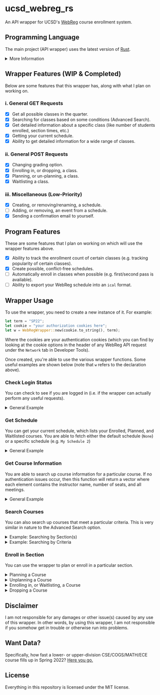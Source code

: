 # ucsd_webreg_rs
An API wrapper for UCSD's [WebReg](https://act.ucsd.edu/webreg2/start) course enrollment system.

## Programming Language
The main project (API wrapper) uses the latest version of [Rust](https://www.rust-lang.org/).

<details>
<summary>More Information</summary>
<br> 

The reason why I chose Rust instead of, say, Python or C#, is because I wanted to learn more about Rust. Plus, I've been meaning to work on a project with Rust.

There is additionally another project, creatively namd `webregautoin`, which uses Node's [HTTP](https://nodejs.org/api/http.html) library to create a local API server which the wrapper can use. In particular, this local API has one sole purpose: when new cookies are needed to log into WebReg, the wrapper can make a request to the local API. The local API will then use [a headless Chrome browser](https://github.com/puppeteer/puppeteer) to log into WebReg and get the new cookies. Note that you'll need to log into WebReg beforehand so you can select the `Remember me for 7 days` checkbox for the Duo 2FA (this will automatically be done when an initial request is made).

</details>


## Wrapper Features (WIP & Completed)
Below are some features that this wrapper has, along with what I plan on working on.

### i. General GET Requests
- [x] Get all possible classes in the quarter.
- [x] Searching for classes based on some conditions (Advanced Search).
- [x] Get detailed information about a specific class (like number of students enrolled, section times, etc.)
- [x] Getting your current schedule.
- [x] Ability to get detailed information for a wide range of classes.

### ii. General POST Requests
- [x] Changing grading option.
- [x] Enrolling in, or dropping, a class.
- [x] Planning, or un-planning, a class.
- [x] Waitlisting a class.

### iii. Miscellaneous (Low-Priority)
- [x] Creating, or removing/renaming, a schedule.
- [ ] Adding, or removing, an event from a schedule.
- [x] Sending a confirmation email to yourself.

## Program Features 
These are some features that I plan on working on which will use the wrapper features above. 

- [x] Ability to track the enrollment count of certain classes (e.g. tracking popularity of certain classes).
- [x] Create possible, conflict-free schedules.
- [ ] Automatically enroll in classes when possible (e.g. first/second pass is available).
- [ ] Ability to export your WebReg schedule into an `ical` format.

## Wrapper Usage
To use the wrapper, you need to create a new instance of it. For example:
```rs
let term = "SP22";
let cookie = "your authorization cookies here";
let w = WebRegWrapper::new(cookie.to_string(), term);
```

Where the cookies are your authentication cookies (which you can find by looking at the cookie options in the header of any WebReg API request under the `Network` tab in Developer Tools). 

Once created, you're able to use the various wrapper functions. Some useful examples are shown below (note that `w` refers to the declaration above).

### Check Login Status
You can check to see if you are logged in (i.e. if the wrapper can actually perform any useful requests). 

<details>
<summary>General Example</summary>
<br> 

```rs
if !w.is_valid().await {
    println!("You aren't logged in!");
    return; 
}
```

</details>



### Get Schedule
You can get your current schedule, which lists your Enrolled, Planned, and Waitlisted courses. You are able to fetch either the default schedule (`None`) or a specific schedule (e.g. `My Schedule 2`)

<details>
<summary>General Example</summary>
<br> 
Suppose you wanted to see what courses are currently in your *default* schedule. We can use the following code:

```rs
let my_schedule = w.get_schedule(None).await;
if let Some(schedule) = my_schedule {
    for s in schedule {
        println!("{}", s.to_string());
    }
}
```

This prints out:
```
[A05 / 75220] Ethics And Society II (POLI 28) with Elgin, Samuel Zincke - Enrolled (4 Units, L Grading, 21 / 34)
        [LE] M at 12:00 - 12:50 in CENTR 101
        [LE] W at 12:00 - 12:50 in CENTR 101
        [FI] 2022-06-08 at 11:30 - 14:29 in CENTR 101
        [DI] F at 12:00 - 12:50 in SEQUO 148

... (other courses not listed)
```

**Remark:** If you wanted to see what courses you have planned in some other schedule, you can replace `None` with `Some("your schedule name here")`. 
</details>


### Get Course Information
You are able to search up course information for a particular course. If no authentication issues occur, then this function will return a vector where each element contains the instructor name, number of seats, and all meetings.  

<details>
<summary>General Example</summary>
<br> 
Suppose we wanted to look up all CSE 101 sections. We can use the following code:

```rs
let courses_101 = w.get_course_info("CSE", "101").await;
if let Some(courses) = courses_101 {
    for c in courses {
        println!("{}", c.to_string());
    }
}
```

This prints out:
```
[CSE 101] [A01 / 079914] Dasgupta, Sanjoy: 0/116 (WL: 0)
        [LE] TuTh at 9:30 - 10:50 in CENTR 119
        [DI] F at 15:00 - 15:50 in CENTR 119
        [FI] 2022-06-04 at 11:30 - 14:29 in WLH 2001

[CSE 101] [B01 / 079915] Impagliazzo, Russell: 0/116 (WL: 0)
        [LE] TuTh at 14:00 - 15:20 in WLH 2005
        [DI] F at 16:00 - 16:50 in CENTR 119
        [FI] 2022-06-04 at 11:30 - 14:29 in WLH 2005
```

</details>

### Search Courses
You can also search up courses that meet a particular criteria. This is very similar in nature to the Advanced Search option.

<details>
<summary>Example: Searching by Section(s)</summary>
<br> 
Suppose we wanted to search for specific sections. In our example below, we'll search for one section of CSE 100, one section of Math 184, and one section of POLI 28. The following code will do just that: 

```rs
let search_res = w
    .search_courses_detailed(SearchType::ByMultipleSections(&[
        "079913", "078616", "075219",
    ]))
    .await;
if let Some(res) = search_res {
    for r in res {
        println!("{}", r.to_string());
    }
}
```

This prints out:
```
[CSE 100] [B02 / 079913] Staff: 0/68 (WL: 0)
        [LE] MWF at 10:00 - 10:50 in CENTR 119
        [DI] W at 17:00 - 17:50 in CSB 002
        [FI] 2022-06-04 at 8:00 - 10:59 in WLH 2005

[MATH 184] [A03 / 078616] Kane, Daniel Mertz: 27/35 (WL: 0)
        [LE] MWF at 16:00 - 16:50 in HSS 1330
        [DI] Th at 19:00 - 19:50 in APM 7321
        [FI] 2022-06-09 at 15:00 - 17:59 in HSS 1330

[POLI 28] [A04 / 075219] Elgin, Samuel Zincke: 26/34 (WL: 0)
        [LE] MW at 12:00 - 12:50 in CENTR 101
        [DI] W at 16:00 - 16:50 in SOLIS 111
        [FI] 2022-06-08 at 11:30 - 14:29 in CENTR 101
```

</details>

<details>
<summary>Example: Searching by Criteria</summary>
<br> 

Suppose we wanted to search for any lower- or upper-division CSE course. We can use the following code:

```rs 
let search_res = w
    .search_courses_detailed(SearchType::Advanced(
        &SearchRequestBuilder::new()
            .add_department("CSE")
            .filter_courses_by(CourseLevelFilter::UpperDivision)
            .filter_courses_by(CourseLevelFilter::LowerDivision),
    ))
    .await;

if let Some(r) = search_res{
    for c in r {
        println!("{}", c.to_string());
    }
}
```

This prints out:
```
[CSE 6R] [A01 / 077385] Moshiri, Alexander Niema: 14/150 (WL: 0)
        [LE] MWF at 11:00 - 11:50 in RCLAS R05
        [DI] W at 12:00 - 12:50 in RCLAS R05
        [MI] 2022-04-30 at 10:00 - 10:50 in RCLAS R05

... (other courses not listed)

[CSE 185] [A03 / 077491] Gymrek, Melissa Ann: 34/38 (WL: 0)
        [LE] MW at 11:00 - 11:50 in CENTR 105
        [LA] MW at 13:00 - 14:50 in EBU3B B270
```

</details>



### Enroll in Section
You can use the wrapper to plan or enroll in a particular section. 

<details>
<summary>Planning a Course</summary>
<br> 
Suppose you wanted to plan a section of CSE 100 to your default schedule. You can use the following code:

```rs
w.add_to_plan(PlanAdd {
    subject_code: "CSE",
    course_code: "100",
    section_number: "079911",
    section_code: "A01",
    // Using S/U grading.
    grading_option: Some("S"),
    // Put in default schedule
    schedule_name: None,
    unit_count: 4
}, true).await;
```

This will return `true` if the planning succeeded and `false` otherwise.

**Remark:** If you wanted to see what courses you have planned in some other schedule, you can replace `None` with `Some("your schedule name here")`. 

</details>

<details>
<summary>Unplanning a Course</summary>
<br> 
Suppose you want to remove the section of CSE 100 from your default schedule. You can use the following code:

```rs
w.remove_from_plan("079911", None).await;
```

This will return `true` if the removal succeeded and `false` otherwise.

**Remark:** If you wanted to see what courses you have planned in some other schedule, you can replace `None` with `Some("your schedule name here")`. 

</details>

<details>
<summary>Enrolling in, or Waitlisting, a Course</summary>
<br> 
Suppose your enrollment time is here and you want to enroll/waitlist in a specific section of CSE 95. You can use the following code:

```rs
w.add_section(
    // To waitlist, use `false` instead.
    true,
    EnrollWaitAdd {
        // All you need is a section ID
        section_number: "078483",
        // Using the default grading option
        grading_option: None,
        // And the default unit count
        unit_count: None,
    },
    true
).await;
```

This will return `true` if you were able to enroll/waitlist in the section and `false` otherwise. Additionally, if you are able to enroll/waitlist in said section, this function will also call an API endpoint which unplans said class from all of your schedules.

</details>

<details>
<summary>Dropping a Course</summary>
<br> 
Suppose your enrollment time is here and you decide to drop CSE 95. You can use the following code:

```rs
// If this course is on the waitlist, use `false` instead.
w.drop_section(true, "078483").await;
```

This will return `true` if dropping was successful and `false` otherwise.


</details>




## Disclaimer
I am not responsible for any damages or other issue(s) caused by any use of this wrapper. In other words, by using this wrapper, I am not responsible if you somehow get in trouble or otherwise run into problems.

## Want Data?
Specifically, how fast a lower- or upper-division CSE/COGS/MATH/ECE course fills up in Spring 2022? [Here you go.](https://github.com/ewang2002/UCSDHistEnrollData)

## License
Everything in this repository is licensed under the MIT license.